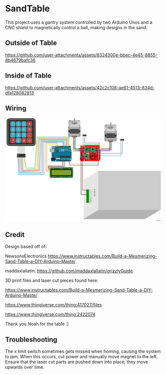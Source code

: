 # SandTable
This project uses a gantry system controlled by two Arduino Unos and a CNC shield to magnetically control a ball, making designs in the sand.


## Outside of Table
https://github.com/user-attachments/assets/8324300e-bbec-4e45-8855-8b4679bafc36

## Inside of Table
https://github.com/user-attachments/assets/42c2c108-ae61-4513-834d-dfa128082813


## Wiring
![Image of Wiring Diagram](https://github.com/frupster/SandTable/blob/main/wiring.png)




## Credit
Design based off of:

NewsonsElectronics
https://www.instructables.com/Build-a-Mesmerizing-Sand-Table-a-DIY-Arduino-Maste/

maddaxlallatin:
https://github.com/maddaxlallatin/grizzlyGuide

3D print files and laser cut pieces found here:

https://www.instructables.com/Build-a-Mesmerizing-Sand-Table-a-DIY-Arduino-Maste/

https://www.thingiverse.com/thing:417027/files

https://www.thingiverse.com/thing:2422074

Thank you Noah for the table :)

## Troubleshooting

The x limit switch sometimes gets missed when homing, causing the system to jam. When this occurs, cut power and manually move magnet to the left.
Ensure that the laser cut parts are pushed down into place; they move upwards over time.



